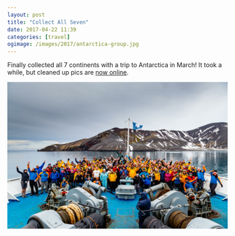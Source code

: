 ```yaml
---
layout: post
title: "Collect All Seven"
date: 2017-04-22 11:39
categories: [travel]
ogimage: /images/2017/antarctica-group.jpg
---
```

Finally collected all 7 continents with a trip to Antarctica in March!  It took a while, but cleaned up pics are [now online](https://www.flickr.com/photos/bmuller/albums/72157679487251642).

<div class="center"><img src="/images/2017/antarctica-group.jpg" class="postimg medium" /></div>